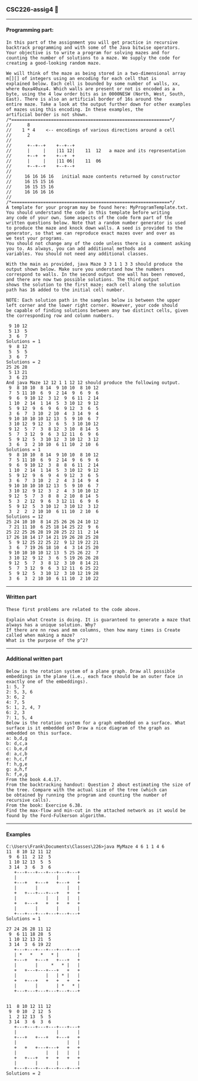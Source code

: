 ### CSC226-assig4 :ribbon:
----
#### Programming part:
    In this part of the assignment you will get practice in recursive backtrack programming and with some of the Java bitwise operators.
    Your objective is to write a program for solving mazes and for counting the number of solutions to a maze. We supply the code for
    creating a good-looking random maze.

    We will think of the maze as being stored in a two-dimensional array m[][] of integers using an encoding for each cell that is
    explained below. Each cell is bounded by some number of walls, xx, where 0≤x≤40≤x≤4. Which walls are present or not is encoded as a
    byte, using the 4 low order bits as in 0000NESW (North, West, South, East). There is also an artificial border of 16s around the
    entire maze. Take a look at the output further down for other examples of mazes using this encoding. In these examples, the
    artificial border is not shown.
    /*============================================================*/
    //      8
    //    1 * 4    <-- encodings of various directions around a cell
    //      2
    //
    //      +--+--+    +--+--+
    //      |     |    |11 12|    11  12   a maze and its representation
    //      +--+  +    +--+  +
    //      |     |    |11 06|    11  06
    //      +--+--+    +--+--+
    //
    //     16 16 16 16   initial maze contents returned by constructor
    //     16 15 15 16
    //     16 15 15 16
    //     16 16 16 16
    //
    /*============================================================*/
    A template for your program may be found here: MyProgramTemplate.txt. You should understand the code in this template before writing
    any code of your own. Some aspects of the code form part of the written questions below. Note that a random number generator is used
    to produce the maze and knock down walls. A seed is provided to the generator, so that we can reproduce exact mazes over and over as
    we test your programs.
    You should not change any of the code unless there is a comment asking you to. As always, you can add additional methods and
    variables. You should not need any additional classes.

    With the main as provided, java Maze 3 3 1 1 3 3 should produce the output shown below. Make sure you understand how the numbers
    correspond to walls. In the second output one wall has been removed, and there are now two possible solutions. The third output
    shows the solution to the first maze; each cell along the solution path has 16 added to the initial cell number.

    NOTE: Each solution path in the samples below is between the upper left corner and the lower right corner. However, your code should
    be capable of finding solutions between any two distinct cells, given the corresponding row and column numbers.

     9 10 12
     5 13  5
     3  6  7
    Solutions = 1
     9  8 12
     5  5  5
     3  6  7
    Solutions = 2
    25 26 28
     5 13 21
     3  6 23
    And java Maze 12 12 1 1 12 12 should produce the following output.
     9  8 10 10  8 14  9 10 10  8 10 12
     7  5 11 10  6  9  2 14  9  6  9  6
     9  6  9 10 12  3 12  9  6 11  2 14
     1 10  2 14  1 14  5  3 10 12  9 12
     5  9 12  9  6  9  6  9 12  3  6  5
     3  6  7  3 10  2 10  4  3 14  9  4
     9 10 10 10 10 12 13  5  9 10  6  7
     3 10 12  9 12  3  6  5  3 10 10 12
     9 12  5  7  3  8 12  3 10  8 14  5
     5  7  3 12  9  6  3 12 11  6  9  6
     5  9 12  5  3 10 12  3 10 12  3 12
     3  6  3  2 10 10  6 11 10  2 10  6
    Solutions = 1
     9  8 10 10  8 14  9 10 10  8 10 12
     7  5 11 10  6  9  2 14  9  6  9  6
     9  6  9 10 12  3  8  8  6 11  2 14
     1 10  2 14  1 14  5  3 10 12  9 12
     5  9 12  9  6  9  4  9 12  3  6  5
     3  6  7  3 10  2  2  4  3 14  9  4
     9 10 10 10 10 12 13  5  9 10  6  7
     3 10 12  9 12  3  2  4  3 10 10 12
     9 12  5  7  3  8  8  2 10  8 14  5
     5  3  2 12  9  6  3 12 11  6  9  6
     5  9 12  5  3 10 12  3 10 12  3 12
     3  2  2  2 10 10  6 11 10  2 10  6
    Solutions = 12
    25 24 10 10  8 14 25 26 26 24 10 12
     7 21 11 10  6 25 18 14 25 22  9  6
    25 22 25 26 28 19 28 25 22 11  2 14
    17 26 18 14 17 14 21 19 26 28 25 28
     5  9 12 25 22 25 22  9 12 19 22 21
     3  6  7 19 26 18 10  4  3 14 25 20
     9 10 10 10 10 12 13  5 25 26 22  7
     3 10 12  9 12  3  6  5 19 26 26 28
     9 12  5  7  3  8 12  3 10  8 14 21
     5  7  3 12  9  6  3 12 11  6 25 22
     5  9 12  5  3 10 12  3 10 12 19 28
     3  6  3  2 10 10  6 11 10  2 10 22
 ----
#### Written part
    These first problems are related to the code above.

    Explain what Create is doing. It is guaranteed to generate a maze that always has a unique solution. Why?
    If there are nn rows and mm columns, then how many times is Create called when making a maze?
    What is the purpose of the p^2?
----
#### Additional written part
    Below is the rotation system of a plane graph. Draw all possible embeddings in the plane (i.e., each face should be an outer face in
    exactly one of the embeddings).
    1: 5, 7
    2: 5, 3, 6
    3: 6, 2
    4: 7, 5
    5: 1, 2, 4, 7
    6: 2, 3
    7: 1, 5, 4
    Below is the rotation system for a graph embedded on a surface. What surface is it embedded on? Draw a nice diagram of the graph as
    embedded on this surface.
    a: b,d,g
    b: d,c,a
    c: b,e,d
    d: a,c,b
    e: h,c,f
    f: h,g,e
    g: a,h,f
    h: f,e,g
    From the book 4.4.17.
    From the backtracking handout: Question 2 about estimating the size of the tree. Compare with the actual size of the tree (which can
    be obtained by running the program and counting the number of recursive calls).
    From the book: Exercise 6.38.
    Find the max-flow and min-cut in the attached network as it would be found by the Ford-Fulkerson algorithm.
----
#### Examples
    C:\Users\Frank\Documents\Classes\226>java MyMaze 4 6 1 1 4 6
    11  8 10 12 11 12
     9  6 11  2 12  5
     1 10 12 13  5  5
     3 14  3  6  3  6
       +---+---+---+---+---+---+
       |               |       |
       +---+   +---+   +---+   +
       |       |           |   |
       +   +---+---+---+   +   +
       |           |   |   |   |
       +   +---+   +   +   +   +
       |       |       |       |
       +---+---+---+---+---+---+
    Solutions = 1  

    27 24 26 28 11 12
     9  6 11 18 28  5
     1 10 12 13 21  5
     3 14  3  6 19 22
       +---+---+---+---+---+---+
       | *   *   *   * |       |
       +---+   +---+   +---+   +
       |       |     *   * |   |
       +   +---+---+---+   +   +
       |           |   | * |   |
       +   +---+   +   +   +   +
       |       |       | *   * |
       +---+---+---+---+---+---+


    11  8 10 12 11 12
     9  0 10  2 12  5
     1  2 12 13  5  5
     3 14  3  6  3  6
       +---+---+---+---+---+---+
       |               |       |
       +---+   +---+   +---+   +
       |                   |   |
       +   +   +---+---+   +   +
       |           |   |   |   |
       +   +---+   +   +   +   +
       |       |       |       |
       +---+---+---+---+---+---+
    Solutions = 2
